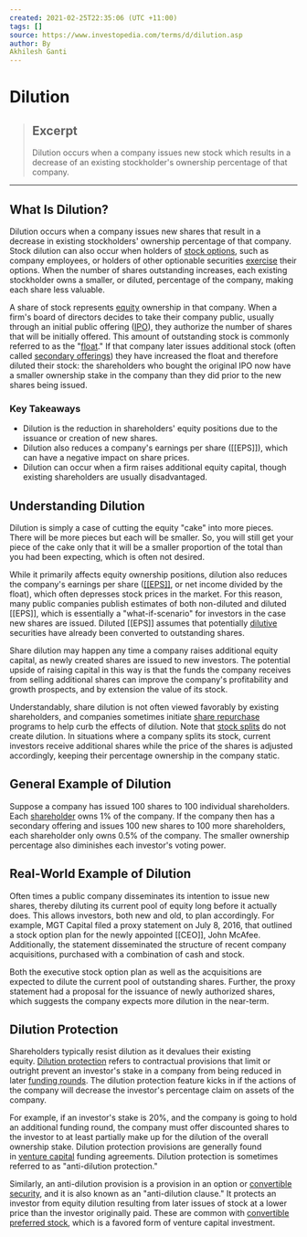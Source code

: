 ```yaml
---
created: 2021-02-25T22:35:06 (UTC +11:00)
tags: []
source: https://www.investopedia.com/terms/d/dilution.asp
author: By
Akhilesh Ganti
---
```


# Dilution

> ## Excerpt
> Dilution occurs when a company issues new stock which results in a decrease of an existing stockholder's ownership percentage of that company.

---
## What Is Dilution?

Dilution occurs when a company issues new shares that result in a decrease in existing stockholders' ownership percentage of that company. Stock dilution can also occur when holders of [stock options](https://www.investopedia.com/terms/s/stockoption.asp), such as company employees, or holders of other optionable securities [exercise](https://www.investopedia.com/terms/e/exercise.asp) their options. When the number of shares outstanding increases, each existing stockholder owns a smaller, or diluted, percentage of the company, making each share less valuable.

A share of stock represents [equity](https://www.investopedia.com/terms/e/equity.asp) ownership in that company. When a firm's board of directors decides to take their company public, usually through an initial public offering ([IPO](https://www.investopedia.com/terms/i/ipo.asp)), they authorize the number of shares that will be initially offered. This amount of outstanding stock is commonly referred to as the "[float](https://www.investopedia.com/ask/answers/062315/what-difference-between-shares-outstanding-and-floating-stock.asp)." If that company later issues additional stock (often called [secondary offerings](https://www.investopedia.com/terms/s/secondaryoffering.asp)) they have increased the float and therefore diluted their stock: the shareholders who bought the original IPO now have a smaller ownership stake in the company than they did prior to the new shares being issued.

### Key Takeaways

-   Dilution is the reduction in shareholders' equity positions due to the issuance or creation of new shares.
-   Dilution also reduces a company's earnings per share ([[EPS]]), which can have a negative impact on share prices.
-   Dilution can occur when a firm raises additional equity capital, though existing shareholders are usually disadvantaged.

## Understanding Dilution

Dilution is simply a case of cutting the equity "cake" into more pieces. There will be more pieces but each will be smaller. So, you will still get your piece of the cake only that it will be a smaller proportion of the total than you had been expecting, which is often not desired.

While it primarily affects equity ownership positions, dilution also reduces the company's earnings per share ([[[EPS]]](https://www.investopedia.com/terms/e/[[EPS]].asp), or net income divided by the float), which often depresses stock prices in the market. For this reason, many public companies publish estimates of both non-diluted and diluted [[EPS]], which is essentially a "what-if-scenario" for investors in the case new shares are issued. Diluted [[EPS]] assumes that potentially [dilutive](https://www.investopedia.com/ask/answers/102714/what-are-differences-between-dilutive-securities-and-antidilutive-securities.asp) securities have already been converted to outstanding shares.

Share dilution may happen any time a company raises additional equity capital, as newly created shares are issued to new investors. The potential upside of raising capital in this way is that the funds the company receives from selling additional shares can improve the company's profitability and growth prospects, and by extension the value of its stock.

Understandably, share dilution is not often viewed favorably by existing shareholders, and companies sometimes initiate [share repurchase](https://www.investopedia.com/terms/s/sharerepurchase.asp) programs to help curb the effects of dilution. Note that [stock splits](https://www.investopedia.com/terms/s/stocksplit.asp) do not create dilution. In situations where a company splits its stock, current investors receive additional shares while the price of the shares is adjusted accordingly, keeping their percentage ownership in the company static.

## General Example of Dilution

Suppose a company has issued 100 shares to 100 individual shareholders. Each [shareholder](https://www.investopedia.com/terms/s/shareholder.asp) owns 1% of the company. If the company then has a secondary offering and issues 100 new shares to 100 more shareholders, each shareholder only owns 0.5% of the company. The smaller ownership percentage also diminishes each investor's voting power.

## Real-World Example of Dilution

Often times a public company disseminates its intention to issue new shares, thereby diluting its current pool of equity long before it actually does. This allows investors, both new and old, to plan accordingly. For example, MGT Capital filed a proxy statement on July 8, 2016, that outlined a stock option plan for the newly appointed [[CEO]], John McAfee. Additionally, the statement disseminated the structure of recent company acquisitions, purchased with a combination of cash and stock.

Both the executive stock option plan as well as the acquisitions are expected to dilute the current pool of outstanding shares. Further, the proxy statement had a proposal for the issuance of newly authorized shares, which suggests the company expects more dilution in the near-term.

## Dilution Protection

Shareholders typically resist dilution as it devalues their existing equity. [Dilution protection](https://www.investopedia.com/terms/d/dilution-protection.asp) refers to contractual provisions that limit or outright prevent an investor's stake in a company from being reduced in later [funding rounds](https://www.investopedia.com/terms/d/downround.asp). The dilution protection feature kicks in if the actions of the company will decrease the investor's percentage claim on assets of the company.

For example, if an investor's stake is 20%, and the company is going to hold an additional funding round, the company must offer discounted shares to the investor to at least partially make up for the dilution of the overall ownership stake. Dilution protection provisions are generally found in [venture capital](https://www.investopedia.com/terms/v/venturecapital.asp) funding agreements. Dilution protection is sometimes referred to as "anti-dilution protection."

Similarly, an anti-dilution provision is a provision in an option or [convertible security](https://www.investopedia.com/terms/c/convertible-security.asp), and it is also known as an "anti-dilution clause." It protects an investor from equity dilution resulting from later issues of stock at a lower price than the investor originally paid. These are common with [convertible preferred stock](https://www.investopedia.com/terms/c/convertiblepreferredstock.asp), which is a favored form of venture capital investment.
